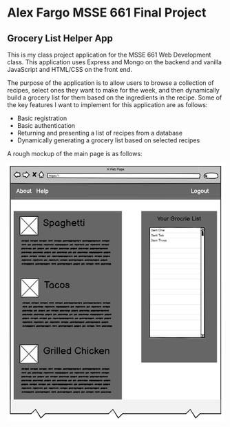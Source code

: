 # Alex Fargo MSSE 661 Final Project
## Grocery List Helper App


This is my class project application for the MSSE 661 Web Development class. This application uses Express and Mongo on the backend and vanilla JavaScript and HTML/CSS on the front end.

The purpose of the application is to allow users to browse a collection of recipes, select ones they want to make for the week, and then dynamically build a grocery list for them based on the ingredients in the recipe. Some of the key features I want to implement for this application are as follows:

- Basic registration
- Basic authentication
- Returning and presenting a list of recipes from a database 
- Dynamically generating a grocery list based on selected recipes 

A rough mockup of the main page is as follows:

![mockup](mockup.png)